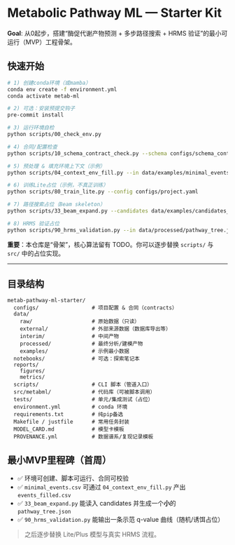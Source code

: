# Metabolic Pathway ML — Starter Kit

**Goal**: 从0起步，搭建“酶促代谢产物预测 + 多步路径搜索 + HRMS 验证”的最小可运行（MVP）工程骨架。

## 快速开始

```bash
# 1) 创建conda环境（或mamba）
conda env create -f environment.yml
conda activate metab-ml

# 2) 可选：安装预提交钩子
pre-commit install

# 3) 运行环境自检
python scripts/00_check_env.py

# 4) 合同/配置检查
python scripts/10_schema_contract_check.py --schema configs/schema_contract.yaml --example data/examples/minimal_events.csv

# 5) 预处理 & 填充环境上下文（示例）
python scripts/04_context_env_fill.py --in data/examples/minimal_events.csv --out data/interim/events_filled.csv --env configs/env_fields.json

# 6) 训练Lite占位（示例，不真正训练）
python scripts/80_train_lite.py --config configs/project.yaml

# 7) 路径搜索占位（Beam skeleton）
python scripts/33_beam_expand.py --candidates data/examples/candidates_v0.csv --out data/processed/pathway_tree.json

# 8) HRMS 验证占位
python scripts/90_hrms_validation.py --in data/processed/pathway_tree.json --out reports/metrics/hrms_fdr.csv
```

**重要**：本仓库是“骨架”，核心算法留有 TODO。你可以逐步替换 `scripts/` 与 `src/` 中的占位实现。

---

## 目录结构
```
metab-pathway-ml-starter/
  configs/                 # 项目配置 & 合同（contracts）
  data/
    raw/                   # 原始数据（只读）
    external/              # 外部来源数据（数据库导出等）
    interim/               # 中间产物
    processed/             # 最终分析/建模产物
    examples/              # 示例最小数据
  notebooks/               # 可选：探索笔记本
  reports/
    figures/
    metrics/
  scripts/                 # CLI 脚本（管道入口）
  src/metabml/             # 代码库（可被脚本调用）
  tests/                   # 单元/集成测试（占位）
  environment.yml          # conda 环境
  requirements.txt         # 纯pip备选
  Makefile / justfile      # 常用任务封装
  MODEL_CARD.md            # 模型卡模板
  PROVENANCE.yml           # 数据谱系/复现记录模板
```

## 最小MVP里程碑（首周）
- ✅ 环境可创建、脚本可运行、合同可校验
- ✅ `minimal_events.csv` 可通过 `04_context_env_fill.py` 产出 `events_filled.csv`
- ✅ `33_beam_expand.py` 能读入 candidates 并生成一个**小**的 `pathway_tree.json`
- ✅ `90_hrms_validation.py` 能输出一条示范 q-value 曲线（随机/诱饵占位）

> 之后逐步替换 Lite/Plus 模型与真实 HRMS 流程。


